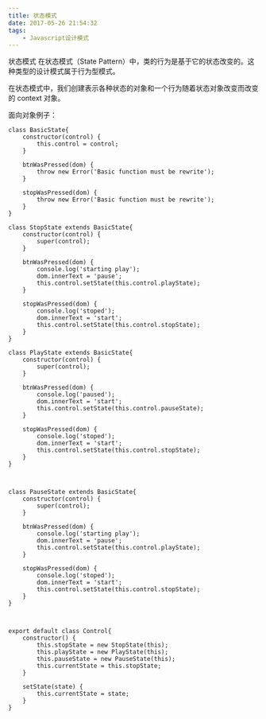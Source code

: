 ```yaml
---
title: 状态模式
date: 2017-05-26 21:54:32
tags:
	- Javascript设计模式
---
```




状态模式
在状态模式（State Pattern）中，类的行为是基于它的状态改变的。这种类型的设计模式属于行为型模式。

在状态模式中，我们创建表示各种状态的对象和一个行为随着状态对象改变而改变的 context 对象。

<!--more-->

面向对象例子：

	class BasicState{
		constructor(control) {
			this.control = control;
		}
		
		btnWasPressed(dom) {
			throw new Error('Basic function must be rewrite');
		}
	  
		stopWasPressed(dom) {
			throw new Error('Basic function must be rewrite');
		}
	}
	
	class StopState extends BasicState{
		constructor(control) {
			super(control);
		}
	
		btnWasPressed(dom) {
			console.log('starting play');
			dom.innerText = 'pause';
			this.control.setState(this.control.playState);
		}
	
		stopWasPressed(dom) {
			console.log('stoped');
			dom.innerText = 'start';
			this.control.setState(this.control.stopState);
		}
	}
	
	class PlayState extends BasicState{
		constructor(control) {
			super(control);
		}
	
		btnWasPressed(dom) {
			console.log('paused');
			dom.innerText = 'start';
			this.control.setState(this.control.pauseState);
		}
	
		stopWasPressed(dom) {
			console.log('stoped');
			dom.innerText = 'start';
			this.control.setState(this.control.stopState);
		}
	}
	
	  
	
	class PauseState extends BasicState{
		constructor(control) {
			super(control);
		}
	
		btnWasPressed(dom) {
			console.log('starting play');
			dom.innerText = 'pause';
			this.control.setState(this.control.playState);
		}
	
		stopWasPressed(dom) {
			console.log('stoped');
			dom.innerText = 'start';
			this.control.setState(this.control.stopState);
		}
	}
	
	  
	
	export default class Control{
		constructor() {
			this.stopState = new StopState(this);
			this.playState = new PlayState(this);
			this.pauseState = new PauseState(this);
			this.currentState = this.stopState;
		}
	
		setState(state) {
			this.currentState = state;
		}
	}